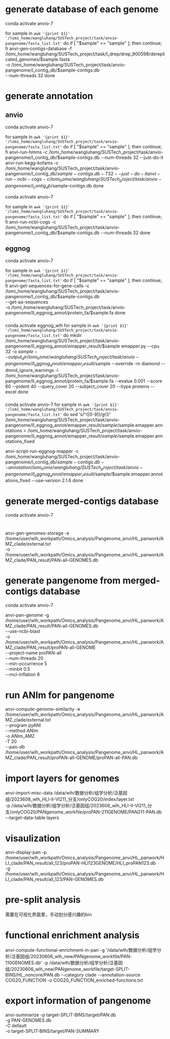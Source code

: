 # generate database of each genome

conda activate anvio-7


for sample in `awk '{print $1}' '/lomi_home/wangluhang/SUSTech_project/task/anvio-pangenome/fasta_list.txt'`
do
    if [ "$sample" == "sample" ]; then continue; fi    
    anvi-gen-contigs-database -f  /lomi_home/wangluhang/SUSTech_project/task/I_drep/drep_900598/dereplicated_genomes/$sample.fasta \
                          -o /lomi_home/wangluhang/SUSTech_project/task/anvio-pangenome/I_contig_db/$sample-contigs.db \
                          --num-threads 32
done


# generate annotation 
## anvio

conda activate anvio-7

for sample in `awk '{print $1}' '/lomi_home/wangluhang/SUSTech_project/task/anvio-pangenome/fasta_list.txt'`
do
    if [ "$sample" == "sample" ]; then continue; fi    
    anvi-run-hmms -c /lomi_home/wangluhang/SUSTech_project/task/anvio-pangenome/I_contig_db/$sample-contigs.db --num-threads 32 --just-do-it
    anvi-run-kegg-kofams -c /lomi_home/wangluhang/SUSTech_project/task/anvio-pangenome/I_contig_db/$sample-contigs.db -T 32 --just-do-it
    anvi-run-ncbi-cogs -c /lomi_home/wangluhang/SUSTech_project/task/anvio-pangenome/I_contig_db/$sample-contigs.db
done

conda activate anvio-7

for sample in `awk '{print $1}' '/lomi_home/wangluhang/SUSTech_project/task/anvio-pangenome/fasta_list.txt'`
do
    if [ "$sample" == "sample" ]; then continue; fi    
    anvi-run-ncbi-cogs -c /lomi_home/wangluhang/SUSTech_project/task/anvio-pangenome/I_contig_db/$sample-contigs.db --num-threads 32
done


## eggnog

conda activate anvio-7

for sample in `awk '{print $1}' '/lomi_home/wangluhang/SUSTech_project/task/anvio-pangenome/fasta_list.txt'`
do
	if [ "$sample" == "sample" ]; then continue; fi
	anvi-get-sequences-for-gene-calls -c /lomi_home/wangluhang/SUSTech_project/task/anvio-pangenome/I_contig_db/$sample-contigs.db \
                                    --get-aa-sequences \
                                    -o /lomi_home/wangluhang/SUSTech_project/task/anvio-pangenome/II_eggnog_annot/protein_fa/$sample.fa
done


### 

conda activate eggnog_wlh
for sample in `awk '{print $1}' '/lomi_home/wangluhang/SUSTech_project/task/anvio-pangenome/fasta_list.txt'`
do
mkdir /lomi_home/wangluhang/SUSTech_project/task/anvio-pangenome/II_eggnog_annot/emapper_result/$sample
emapper.py --cpu 32 -o $sample --output_dir /lomi_home/wangluhang/SUSTech_project/task/anvio-pangenome/II_eggnog_annot/emapper_result/$sample --override -m diamond --dmnd_ignore_warnings  -i /lomi_home/wangluhang/SUSTech_project/task/anvio-pangenome/II_eggnog_annot/protein_fa/$sample.fa --evalue 0.001 --score 60 --pident 40 --query_cover 20 --subject_cover 20 --itype proteins --excel
done

### 

conda activate anvio-7
for sample in `awk '{print $1}' '/lomi_home/wangluhang/SUSTech_project/task/anvio-pangenome/fasta_list.txt'`
do
sed 's/^\([0-9]\)/g\1/' /lomi_home/wangluhang/SUSTech_project/task/anvio-pangenome/II_eggnog_annot/emapper_result/$sample/$sample.emapper.annotations > /lomi_home/wangluhang/SUSTech_project/task/anvio-pangenome/II_eggnog_annot/emapper_result/$sample/$sample.emapper.annotations_fixed

anvi-script-run-eggnog-mapper -c /lomi_home/wangluhang/SUSTech_project/task/anvio-pangenome/I_contig_db/$sample-contigs.db --annotation /lomi_home/wangluhang/SUSTech_project/task/anvio-pangenome/II_eggnog_annot/emapper_result/$sample/$sample.emapper.annotations_fixed --use-version 2.1.6
done



# generate merged-contigs database

conda activate anvio-7
#
anvi-gen-genomes-storage -e /home/user/wlh_workpath/Omics_analysis/Pangenome_anvi/HL_panwork/AMZ_clade/external.txt \
                         -o /home/user/wlh_workpath/Omics_analysis/Pangenome_anvi/HL_panwork/AMZ_clade/PAN_result/PAN-all-GENOMES.db



# generate pangenome from merged-contigs database

conda activate anvio-7

anvi-pan-genome -g /home/user/wlh_workpath/Omics_analysis/Pangenome_anvi/HL_panwork/AMZ_clade/PAN_result/PAN-all-GENOMES.db \
                --use-ncbi-blast \
                -o /home/user/wlh_workpath/Omics_analysis/Pangenome_anvi/HL_panwork/AMZ_clade/PAN_result/proPAN-all-GENOME \
                --project-name proPAN-all \
                --num-threads 20  \
                --min-occurrence 5 \
                --minbit 0.5 \
                --mcl-inflation 8 


# run ANIm for pangenome

anvi-compute-genome-similarity -e  /home/user/wlh_workpath/Omics_analysis/Pangenome_anvi/HL_panwork/AMZ_clade/external.txt \
                                   --program pyANI \
				   --method ANIm \
                                   -o ANIm_AMZ \
                                   -T 20 \
                                   --pan-db  /home/user/wlh_workpath/Omics_analysis/Pangenome_anvi/HL_panwork/AMZ_clade/PAN_result/proPAN-all-GENOME/proPAN-all-PAN.db



# import layers for genomes

anvi-import-misc-data /data/wlh/数据分析/组学分析/泛基因组/2023608_wlh_HLI-II-VI211_分支/onlyCOG20/index/layer.txt \
                      -p  /data/wlh/数据分析/组学分析/泛基因组/2023608_wlh_HLI-II-VI211_分支/onlyCOG20/PANgenome_workfile/proPAN-211GENOME/PAN211-PAN.db \
                      --target-data-table layers


# visaulization

anvi-display-pan -p /home/user/wlh_workpath/Omics_analysis/Pangenome_anvi/HL_panwork/HLI_clade/PAN_result/all_123/proPAN-HLI123GENOME/HLI_proPAN123.db \
                 -g /home/user/wlh_workpath/Omics_analysis/Pangenome_anvi/HL_panwork/HLI_clade/PAN_result/all_123/PAN-GENOMES.db



# pre-split analysis

需要在可视化界面里，手动划分感兴趣的bin


# functional enrichment analysis

anvi-compute-functional-enrichment-in-pan -g '/data/wlh/数据分析/组学分析/泛基因组/20230606_wlh_new/PANgenome_workfile/PAN-110GENOMES.db' -p /data/wlh/数据分析/组学分析/泛基因组/20230606_wlh_new/PANgenome_workfile/target-SPLIT-BINS/HL_noncore/PAN.db --category clade --annotation-source COG20_FUNCTION -o COG20_FUNCTION_enriched-functions.txt


# export information of pangenome

anvi-summarize -p target-SPLIT-BINS/target/PAN.db \
               -g PAN-GENOMES.db \
               -C default \
               -o target-SPLIT-BINS/target/PAN-SUMMARY




